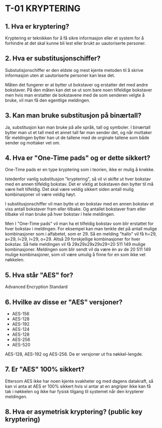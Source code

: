 # T-01 KRYPTERING

## 1. Hva er kryptering?

Kryptering er teknikken for å få sikre informasjon eller et system for å forhindre at det skal kunne bli lest eller brukt av uautoriserte personer.

## 2. Hva er substitusjonschiffer?

Substutisjonschiffer er den eldste og mest kjente metoden til å skrive informasjon uten at uautoriserte personer kan lese det.

Måten det fungerer er at bytter ut bokstaver og erstatter det med andre bokstaver. På den måten kan det se ut som bare noen tilfeldige bokstaver men hvis man erstatter de bokstavene med de som senderen velgte å bruke, vil man få den egentlige meldingen.

## 3. Kan man bruke substitusjon på binærtall?

Ja, substitusjon kan man bruke på alle språk, tall og symboler. I binærtall bytter man ut et tall med et annet tall før man sender det, og når mottaker får meldingen bytter han ut de tallene med de orginale tallene som både sender og mottaker vet om.

## 4. Hva er "One-Time pads" og er dette sikkert?

One-Time pads er en type kryptering som i teorien, ikke er mulig å knekke.

Istedenfor vanlig substitusjon "kryptering", så vil vi skifte ut hver bokstav med en annen tilfeldig bokstav. Det er viktig at bokstaven den bytter til må være helt tilfeldig. Det skal være veldig sikkert siden antall mulig kombinasjoner vil være veldig høyt.

I substitusjonschiffer vil man bytte ut en bokstav med en annen bokstav et viss antall bokstaver fram eller tilbake. Og antallet bokstaver fram eller tilbake vil man bruke på hver bokstav i hele meldingen.

Men I "One-Time pads" vil man ha et tilfeldig bokstav som blir erstattet for hver bokstav i meldingen. For eksempel kan man tenkte det på antall mulige kombinasjoner som i alfabetet, som er 29. Så en melding "hallo" vil få h=29, a=29, l=29, l=29, o=29. Altså 29 forskjellige kombinasjoner for hver bokstav. Så hele meldingen vil få 29x29x29x29x29=20 511 149 mulige kombinasjoner. Meldingen som blir sendt vil da være èn av de 20 511 149 mulige kombinasjoner, som vil være umulig å finne for en som ikke vet nøkkelen.

## 5. Hva står "AES" for?

Advanced Encryption Standard

## 6. Hvilke av disse er "AES" versjoner?

- AES-156
- AES-128
- AES-192
- AES-124
- AES-128
- AES-256
- AES-520

AES-128, AES-192 og AES-256. De er versjoner ut fra nøkkel-lengde.

## 7. Er "AES" 100% sikkert?

Ettersom AES ikke har noen kjente svakheter og med dagens datakraft, så kan vi anta at AES er 100% sikkert hvis vi antar at en angriper ikke kan få tak i nøkkelen og ikke har fysisk tilgang til systemet når den krypterer meldingen.

## 8. Hva er asymetrisk kryptering? (public key kryptering)
